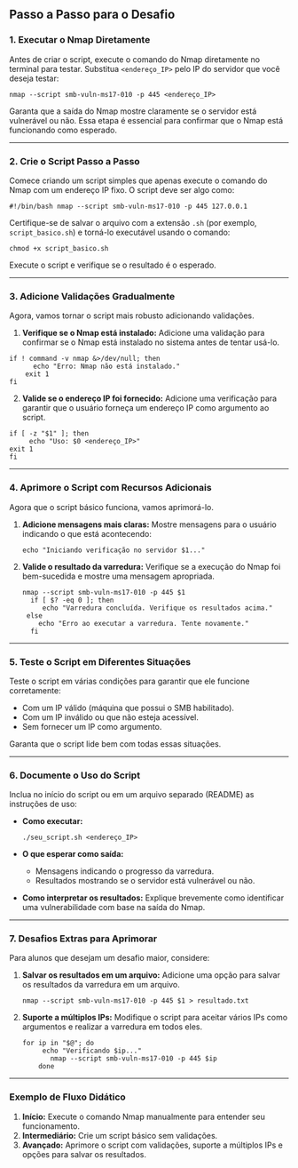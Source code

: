 ## Passo a Passo para o Desafio

### 1. Executar o Nmap Diretamente

Antes de criar o script, execute o comando do Nmap diretamente no terminal para 
testar. Substitua `<endereço_IP>` pelo IP do servidor que você deseja testar:

`nmap --script smb-vuln-ms17-010 -p 445 <endereço_IP>` 

Garanta que a saída do Nmap mostre claramente se o servidor está vulnerável ou não. Essa etapa é essencial para confirmar que o Nmap está funcionando como esperado.

----------

### 2. Crie o Script Passo a Passo

Comece criando um script simples que apenas execute o comando do Nmap com um endereço IP fixo. O script deve ser algo como:

`#!/bin/bash
nmap --script smb-vuln-ms17-010 -p 445 127.0.0.1` 

Certifique-se de salvar o arquivo com a extensão `.sh` (por exemplo, `script_basico.sh`) e torná-lo executável usando o comando:

`chmod +x script_basico.sh` 

Execute o script e verifique se o resultado é o esperado.

----------

### 3. Adicione Validações Gradualmente

Agora, vamos tornar o script mais robusto adicionando validações.

1.  **Verifique se o Nmap está instalado:** Adicione uma validação para confirmar se o Nmap está instalado no sistema antes de tentar usá-lo.
   
   
`if ! command -v nmap &>/dev/null; then`   
  `      echo "Erro: Nmap não está instalado."`  
    `    exit 1`   
    `fi`   
    
2.  **Valide se o endereço IP foi fornecido:** Adicione uma verificação para garantir que o usuário forneça um endereço IP como argumento ao script.
    
   
   `if [ -z "$1" ]; then`   
   `     echo "Uso: $0 <endereço_IP>"`   
        `exit 1`   
    `fi`   
    

----------

### 4. Aprimore o Script com Recursos Adicionais

Agora que o script básico funciona, vamos aprimorá-lo.

1.  **Adicione mensagens mais claras:** Mostre mensagens para o usuário indicando o que está acontecendo:
    
    
    `echo "Iniciando verificação no servidor $1..."` 
    
2.  **Valide o resultado da varredura:** Verifique se a execução do Nmap foi bem-sucedida e mostre uma mensagem apropriada.
    
    
    `nmap --script smb-vuln-ms17-010 -p 445 $1`   
   `  if [ $? -eq 0 ]; then`   
    `     echo "Varredura concluída. Verifique os resultados acima."`     
    ` else`   
     `    echo "Erro ao executar a varredura. Tente novamente."`   
   `  fi`   
    

----------

### 5. Teste o Script em Diferentes Situações

Teste o script em várias condições para garantir que ele funcione corretamente:

-   Com um IP válido (máquina que possui o SMB habilitado).
-   Com um IP inválido ou que não esteja acessível.
-   Sem fornecer um IP como argumento.

Garanta que o script lide bem com todas essas situações.

----------

### 6. Documente o Uso do Script

Inclua no início do script ou em um arquivo separado (README) as instruções de uso:

-   **Como executar:**
    
    
    `./seu_script.sh <endereço_IP>` 
    
-   **O que esperar como saída:**
    
    -   Mensagens indicando o progresso da varredura.
    -   Resultados mostrando se o servidor está vulnerável ou não.
-   **Como interpretar os resultados:** Explique brevemente como identificar uma vulnerabilidade com base na saída do Nmap.
    

----------

### 7. Desafios Extras para Aprimorar

Para alunos que desejam um desafio maior, considere:

1.  **Salvar os resultados em um arquivo:** Adicione uma opção para salvar os resultados da varredura em um arquivo.
    
   
    `nmap --script smb-vuln-ms17-010 -p 445 $1 > resultado.txt` 
    
2.  **Suporte a múltiplos IPs:** Modifique o script para aceitar vários IPs como argumentos e realizar a varredura em todos eles.
    
    
    `for ip in "$@"; do`  
    `     echo "Verificando $ip..."`  
  `       nmap --script smb-vuln-ms17-010 -p 445 $ip`  
 `    done`   
    

----------

### Exemplo de Fluxo Didático

1.  **Início:** Execute o comando Nmap manualmente para entender seu funcionamento.
2.  **Intermediário:** Crie um script básico sem validações.
3.  **Avançado:** Aprimore o script com validações, suporte a múltiplos IPs e opções para salvar os resultados.
